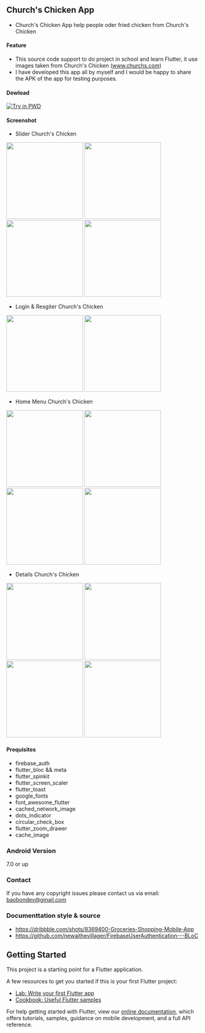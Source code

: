 ## Church's Chicken App
* Church's Chicken App help people oder fried chicken from Church's Chicken
#### Feature
* This source code support to do project in school and learn Flutter, it use images taken from Church's Chicken (www.churchs.com)
* I have developed this app all by myself and I would be happy to share the APK of the app for testing purposes.
#### Dowload
[![Try in PWD](https://i.pinimg.com/originals/01/d9/53/01d95329a419f52751f875daf9d0f1aa.png)](https://drive.google.com/open?id=1BWEaOilSd8OrOOeZM_4cBjCsVK4jK_zs)
#### Screenshot

 - Slider Church's Chicken
 
<img src="https://raw.githubusercontent.com/baobon/Church-s-Chicken-Oder-App/master/screenshot/screenshot1.png" width="200"/> <img src="https://raw.githubusercontent.com/baobon/Church-s-Chicken-Oder-App/master/screenshot/screenshot2.png" width="200"/> <img src="https://raw.githubusercontent.com/baobon/Church-s-Chicken-Oder-App/master/screenshot/screenshot3.png" width="200"/> <img src="https://raw.githubusercontent.com/baobon/Church-s-Chicken-Oder-App/master/screenshot/screenshot4.png" width="200"/>

 - Login & Resgiter Church's Chicken

<img src="https://raw.githubusercontent.com/baobon/Church-s-Chicken-Oder-App/master/screenshot/screenshot5.png" width="200"/> <img src="https://raw.githubusercontent.com/baobon/Church-s-Chicken-Oder-App/master/screenshot/screenshot6.png" width="200"/> 

- Home Menu Church's Chicken

<img src="https://raw.githubusercontent.com/baobon/Church-s-Chicken-Oder-App/master/screenshot/screenshot7.png" width="200"/> <img src="https://raw.githubusercontent.com/baobon/Church-s-Chicken-Oder-App/master/screenshot/screenshot8.png" width="200"/> <img src="https://raw.githubusercontent.com/baobon/Church-s-Chicken-Oder-App/master/screenshot/screenshot9.png" width="200"/> <img src="https://raw.githubusercontent.com/baobon/Church-s-Chicken-Oder-App/master/screenshot/screenshot10.png" width="200"/>

- Details Church's Chicken

<img src="https://raw.githubusercontent.com/baobon/Church-s-Chicken-Oder-App/master/screenshot/screenshot11.jpg" width="200"/> <img src="https://raw.githubusercontent.com/baobon/Church-s-Chicken-Oder-App/master/screenshot/screenshot12.jpg" width="200"/> <img src="https://raw.githubusercontent.com/baobon/Church-s-Chicken-Oder-App/master/screenshot/screenshot13.jpg" width="200"/> <img src="https://raw.githubusercontent.com/baobon/Church-s-Chicken-Oder-App/master/screenshot/screenshot14.jpg" width="200"/>

#### Prequisites

- firebase_auth
- flutter_bloc && meta
- flutter_spinkit
- flutter_screen_scaler
- flutter_toast
- google_fonts
- font_awesome_flutter
- cached_network_image
- dots_indicator
- circular_check_box
- flutter_zoom_drawer
- cache_image

### Android Version
7.0 or up

### Contact

If you have any copyright issues please contact us via email: baobondev@gmail.com

### Documenttation style & source
- https://dribbble.com/shots/8369400-Groceries-Shopping-Mobile-App
- https://github.com/newajthevillager/FirebaseUserAuthentication---BLoC

## Getting Started

This project is a starting point for a Flutter application.

A few resources to get you started if this is your first Flutter project:

- [Lab: Write your first Flutter app](https://flutter.dev/docs/get-started/codelab)
- [Cookbook: Useful Flutter samples](https://flutter.dev/docs/cookbook)

For help getting started with Flutter, view our
[online documentation](https://flutter.dev/docs), which offers tutorials,
samples, guidance on mobile development, and a full API reference.
